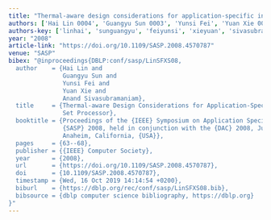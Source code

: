 ```yaml
---
title: "Thermal-aware design considerations for application-specific instruction set processor"
authors: ['Hai Lin 0004', 'Guangyu Sun 0003', 'Yunsi Fei', 'Yuan Xie 0001', 'Anand Sivasubramaniam']
authors-key: ['linhai', 'sunguangyu', 'feiyunsi', 'xieyuan', 'sivasubramaniamanand']
year: "2008"
article-link: "https://doi.org/10.1109/SASP.2008.4570787"
venue: "SASP"
bibex: "@inproceedings{DBLP:conf/sasp/LinSFXS08,
  author    = {Hai Lin and
               Guangyu Sun and
               Yunsi Fei and
               Yuan Xie and
               Anand Sivasubramaniam},
  title     = {Thermal-aware Design Considerations for Application-Specific Instruction
               Set Processor},
  booktitle = {Proceedings of the {IEEE} Symposium on Application Specific Processors,
               {SASP} 2008, held in conjunction with the {DAC} 2008, June 8-9, 2008,
               Anaheim, California, {USA}},
  pages     = {63--68},
  publisher = {{IEEE} Computer Society},
  year      = {2008},
  url       = {https://doi.org/10.1109/SASP.2008.4570787},
  doi       = {10.1109/SASP.2008.4570787},
  timestamp = {Wed, 16 Oct 2019 14:14:54 +0200},
  biburl    = {https://dblp.org/rec/conf/sasp/LinSFXS08.bib},
  bibsource = {dblp computer science bibliography, https://dblp.org}
}"
---
```

